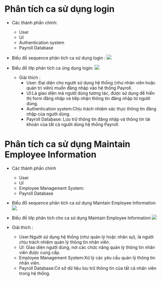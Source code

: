 # Phân tích ca sử dụng login
- Các thành phần chính:
  + User
  + UI
  + Authentication system
  + Payroll Database
- Biểu đồ sequence phân tích ca sử dụng login :
  ![](https://www.planttext.com/api/plantuml/png/T98nIWGn58RxdEAnbO9xWIra1K4NGGGTiCrcWnESIOOaequfMrXOUGE7BGHX2y5gKbZCNYGdy0g-P1cTMJ1LNjx__-zBoBVxcXfBjItpZ9XR8K4hmmbbLcb83DUamAPWeg3ImYYPZO0QI6R3uwFIfbnYJQrG4YuhOtaUbQ6pBOUE2rffbMN7rD8vDJngkuAGC1Z6XpW79d2U-cPTW4tRJta35X4tBvibRcLi41IXz6yGMawyMmkeslSIc6_UIdXeQuO9tdqms2inNTAS7q11ZRbNUh5FUdOCwqWmwanujyp1Qle_0I60wzSqtiMvqhvPmPrtZvZZcpg4f6qj085M1MJUFSM4FaHt--iUEPfUPGeiO4J3zkhnjIPm6aXbr3vthFEsLaFOdP0GGyYKoqNu03y0003__mC0)

- Biểu đồ lớp phân tích ca ứng dụng login:
  ![](https://www.planttext.com/api/plantuml/png/f95DQWCn38NtEeMMASGN2AMaFvj25uNG0oYsaeXux21vKeQIasNH8_KA7G_JGATTjGQ1BJrz3qiVv_Ub5TBIDX5iBmar6uEFP8OlneflWFrnsFQFH0qlS5LKqdPC7thXQzRmBOqOyrRIx6g1Tpb7fWGd-88-ZaZ487Q8r3rLxSehyz1np196WRNhHifGdqtzvp-iVtExRSkEKn5FHNAwE1zPPTFTAuTQf6X_n3zJfpd61ogq9kCBt-_Ox_-37qRlt4qT5_HHhvE_04pThvsRY639ATJLVW800F__0m00)

  - Giải thích :
    + User: Đại diện cho người sử dụng hệ thống (như nhân viên hoặc quản trị viên) muốn đăng nhập vào hệ thống Payroll.
    + UI:Là giao diện mà người dùng tương tác, được sử dụng để hiển thị form đăng nhập và tiếp nhận thông tin đăng nhập từ người dùng.
    + Authentication system:Chịu trách nhiệm xác thực thông tin đăng nhập của người dùng.
    + Payroll Database: Lưu trữ thông tin đăng nhập và thông tin tài khoản của tất cả người dùng hệ thống Payroll.
# Phân tích ca sử dụng Maintain Employee Information
- Các thành phần chính
  + User
  + UI
  + Employee Management System:
  + Payroll Database
- Biểu đồ sequence phân tích ca sử dụng Maintain Employee Information
  ![](https://www.planttext.com/api/plantuml/png/b9B1IiD048Rl-nH3JteelVSWFIZQWo2qXLwdSMcMRZOnsHHo50yUV02lLX6Xq8FeAOlqi4-oJ-0hE4c8fgsAvh2GsV__vvjXtyswbsYCTHf8bio4WZXCE4DFXp6C4XwpY2w59o9K6bgZVWimWL5_itmKH3BCE8TJL3Zb0QVY84iq3qfvVLsLDgrdcCMXb7286YUOyD9G_p1M843xW3f25uQ-NGQTWJChx8pj2uBsxQkQWYPivTjx1NDXbugHc2oRNSb-J4O1cLscuBdyAOMBrEKF2gHzQoInBHybrJWbWZFF7lZ2cMj5BWn1suK7Uzji-uoXrAIl5TJXJldW5NqOqFUPsluETXWJ6yoTkOIPozUwWjrDsQQjTpKkUYhVvQicvewzMbMvvIwSq5HNXToPcteZ4xi8VmhWakYR4xhyKSF4vGlnlmcbCxVYrt663PelzT_eAprNvuprw2nU-WS0003__mC0)

- Biểu đồ lớp phân tích cho ca sử dụng Maintain Employee Information
  ![](https://www.planttext.com/api/plantuml/png/T5512i8m4BplAtBKGxyW7lJGWo2A3zYQLOf9Mhk94CINUV19Vi6ccc1R6WY4dTcPdStx-LgonSOwhO0lfH5DnIJWg91P79WQSGVH7Oq6pxJMjQeyKMvErMmE3uZKF15boRL2Fs1-CNQ5Bcs4TdHrnFPV9qARpasJiNlFbdHIHoaZ9wcwMgAbKLcIebuvkMpHDvLIAxHOO9itYZFUnZ9zzT0puV23MfTkSLcs26k1zeRdL3AOZ1owXfC2BCd8y5iV0000__y30000)

- Giải thích :
  + User:Người sử dụng hệ thống (như quản lý hoặc nhân sự), là người chịu trách nhiệm quản lý thông tin nhân viên.
  + UI: Giao diện người dùng, nơi các chức năng quản lý thông tin nhân viên được cung cấp.
  + Employee Management System:Xử lý các yêu cầu quản lý thông tin nhân viên.
  + Payroll Database:Cơ sở dữ liệu lưu trữ thông tin của tất cả nhân viên trong hệ thống.
